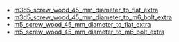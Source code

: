 * [m3d5_screw_wood_45_mm_diameter_to_flat_extra](m3d5_screw_wood_45_mm_diameter_to_flat_extra)
* [m3d5_screw_wood_45_mm_diameter_to_m6_bolt_extra](m3d5_screw_wood_45_mm_diameter_to_m6_bolt_extra)
* [m5_screw_wood_45_mm_diameter_to_flat_extra](m5_screw_wood_45_mm_diameter_to_flat_extra)
* [m5_screw_wood_45_mm_diameter_to_m6_bolt_extra](m5_screw_wood_45_mm_diameter_to_m6_bolt_extra)
